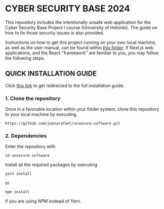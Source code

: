 # CYBER SECURITY BASE 2024

This repository includes the intentionally unsafe web application for the Cyber Security Base Project I course (University of Helsinki). The guide on how to fix those security issues is also provided.

Instructions on how to get this project running on your own local machine, as well as the user manual, can be found within [this folder](./docs/ "Project documentation folder"). If _Next.js_ web applications, and the React "framework" are familiar to you, you may follow the following steps.

## QUICK INSTALLATION GUIDE

Click [this link](./docs/installation_manual.md "Installation Manual") to get redirected to the full installation guide.

### 1. Clone the repository

Once in a favorable location within your folder system, clone this repository to your local machine by executing

```
https://github.com/joonarafael/unsecure-software.git
```

### 2. Dependencies

Enter the repository with

```
cd unsecure-software
```

Install all the required packages by executing

```
yarn install
```

or

```
npm install
```

if you are using _NPM_ instead of _Yarn_.
